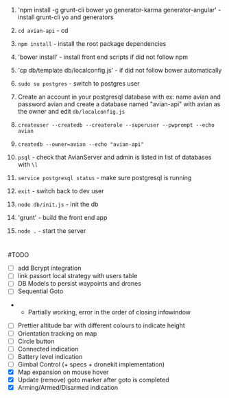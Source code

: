 1. 'npm install -g grunt-cli bower yo generator-karma generator-angular' - install grunt-cli yo and generators

1. `cd avian-api` - cd

1. `npm install` - install the root package dependencies

1. 'bower install' - install front end scripts if did not follow npm

1. 'cp db/template db/localconfig.js' - if did not follow bower automatically

1. `sudo su postgres` - switch to postgres user

1. Create an account in your postgresql database with ex: name avian and password avian and create a database named "avian-api" with avian as the owner and edit `db/localconfig.js`

1. `createuser --createdb --createrole --superuser --pwprompt --echo avian`

1. `createdb --owner=avian --echo "avian-api"`

1. `psql` - check that AvianServer and admin is listed in list of databases with `\l`

1. `service postgresql status` - make sure postgresql is running

1. `exit` - switch back to dev user

1. `node db/init.js` - init the db

1. 'grunt' - build the front end app

1. `node .` - start the server

#
#TODO 
- [ ] add Bcrypt integration
- [ ] link passort local strategy with users table
- [ ] DB Models to persist waypoints and drones
- [ ] Sequential Goto 
- - Partially working, error in the order of closing infowindow
- [ ] Prettier altitude bar with different colours to indicate height
- [ ] Orientation tracking on map
- [ ] Circle button
- [ ] Connected indication
- [ ] Battery level indication
- [ ] Gimbal Control (+ specs + dronekit implementation)
- [x] Map expansion on mouse hover
- [x] Update (remove) goto marker after goto is completed
- [x] Arming/Armed/Disarmed indication
